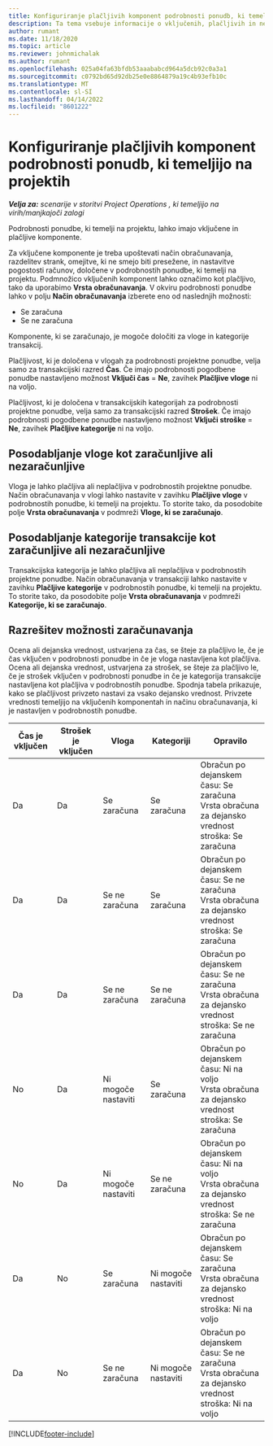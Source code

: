```yaml
---
title: Konfiguriranje plačljivih komponent podrobnosti ponudb, ki temeljijo na projektih
description: Ta tema vsebuje informacije o vključenih, plačljivih in neplačljivih komponentah v podrobnostih ponudb, ki temeljijo na projektih.
author: rumant
ms.date: 11/18/2020
ms.topic: article
ms.reviewer: johnmichalak
ms.author: rumant
ms.openlocfilehash: 025a04fa63bfdb53aaababcd964a5dcb92c0a3a1
ms.sourcegitcommit: c0792bd65d92db25e0e8864879a19c4b93efb10c
ms.translationtype: MT
ms.contentlocale: sl-SI
ms.lasthandoff: 04/14/2022
ms.locfileid: "8601222"
---
```

# <a name="configure-the-chargeable-components-of-a-project-based-quote-line"></a>Konfiguriranje plačljivih komponent podrobnosti ponudb, ki temeljijo na projektih

_**Velja za:** scenarije v storitvi Project Operations , ki temeljijo na virih/manjkajoči zalogi_

Podrobnosti ponudbe, ki temelji na projektu, lahko imajo vključene in plačljive komponente.

Za vključene komponente je treba upoštevati način obračunavanja, razdelitev strank, omejitve, ki ne smejo biti presežene, in nastavitve pogostosti računov, določene v podrobnostih ponudbe, ki temelji na projektu.
Podmnožico vključenih komponent lahko označimo kot plačljivo, tako da uporabimo **Vrsta obračunavanja**. V okviru podrobnosti ponudbe lahko v polju **Način obračunavanja** izberete eno od naslednjih možnosti:

   - Se zaračuna
   - Se ne zaračuna

Komponente, ki se zaračunajo, je mogoče določiti za vloge in kategorije transakcij.

Plačljivost, ki je določena v vlogah za podrobnosti projektne ponudbe, velja samo za transakcijski razred **Čas**. Če imajo podrobnosti pogodbene ponudbe nastavljeno možnost **Vključi čas** = **Ne**, zavihek **Plačljive vloge** ni na voljo.

Plačljivost, ki je določena v transakcijskih kategorijah za podrobnosti projektne ponudbe, velja samo za transakcijski razred **Strošek**. Če imajo podrobnosti pogodbene ponudbe nastavljeno možnost **Vključi stroške** = **Ne**, zavihek **Plačljive kategorije** ni na voljo.

## <a name="update-a-role-to-be-chargeable-or-non-chargeable"></a>Posodabljanje vloge kot zaračunljive ali nezaračunljive
Vloga je lahko plačljiva ali neplačljiva v podrobnostih projektne ponudbe. Način obračunavanja v vlogi lahko nastavite v zavihku **Plačljive vloge** v podrobnostih ponudbe, ki temelji na projektu. To storite tako, da posodobite polje **Vrsta obračunavanja** v podmreži **Vloge, ki se zaračunajo**. 

## <a name="update-a-transaction-category-to-be-chargeable-or-non-chargeable"></a>Posodabljanje kategorije transakcije kot zaračunljive ali nezaračunljive
Transakcijska kategorija je lahko plačljiva ali neplačljiva v podrobnostih projektne ponudbe. Način obračunavanja v transakciji lahko nastavite v zavihku **Plačljive kategorije** v podrobnostih ponudbe, ki temelji na projektu. To storite tako, da posodobite polje **Vrsta obračunavanja** v podmreži **Kategorije, ki se zaračunajo**. 

## <a name="resolve-chargeability"></a>Razrešitev možnosti zaračunavanja

Ocena ali dejanska vrednost, ustvarjena za čas, se šteje za plačljivo le, če je čas vključen v podrobnosti ponudbe in če je vloga nastavljena kot plačljiva.
Ocena ali dejanska vrednost, ustvarjena za strošek, se šteje za plačljivo le, če je strošek vključen v podrobnosti ponudbe in če je kategorija transakcije nastavljena kot plačljiva v podrobnostih ponudbe. Spodnja tabela prikazuje, kako se plačljivost privzeto nastavi za vsako dejansko vrednost. Privzete vrednosti temeljijo na vključenih komponentah in načinu obračunavanja, ki je nastavljen v podrobnostih ponudbe.

| Čas je vključen | Strošek je vključen | Vloga | Kategoriji | Opravilo |
| --- | --- | --- | --- | --- |
| Da | Da | Se zaračuna | Se zaračuna | Obračun po dejanskem času: Se zaračuna </br>Vrsta obračuna za dejansko vrednost stroška: Se zaračuna |
| Da | Da | Se ne zaračuna | Se zaračuna | Obračun po dejanskem času: Se ne zaračuna </br>Vrsta obračuna za dejansko vrednost stroška: Se zaračuna |
| Da | Da | Se ne zaračuna | Se ne zaračuna | Obračun po dejanskem času: Se ne zaračuna </br>Vrsta obračuna za dejansko vrednost stroška: Se ne zaračuna |
| No | Da | Ni mogoče nastaviti | Se zaračuna | Obračun po dejanskem času: Ni na voljo </br>Vrsta obračuna za dejansko vrednost stroška: Se zaračuna |
| No | Da | Ni mogoče nastaviti | Se ne zaračuna | Obračun po dejanskem času: Ni na voljo </br>Vrsta obračuna za dejansko vrednost stroška: Se ne zaračuna |
| Da | No | Se zaračuna | Ni mogoče nastaviti | Obračun po dejanskem času: Se zaračuna </br>Vrsta obračuna za dejansko vrednost stroška: Ni na voljo |
| Da | No | Se ne zaračuna | Ni mogoče nastaviti | Obračun po dejanskem času: Se ne zaračuna </br> Vrsta obračuna za dejansko vrednost stroška: Ni na voljo |


[!INCLUDE[footer-include](../includes/footer-banner.md)]